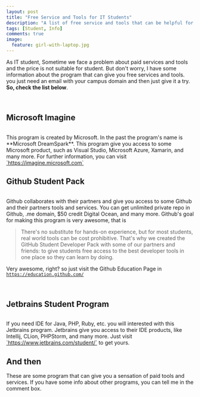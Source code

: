 ```yaml
---
layout: post
title: "Free Service and Tools for IT Students"
description: "A list of free service and tools that can be helpful for IT Students"
tags: [Student, Info]
comments: true
image:
  feature: girl-with-laptop.jpg
---
```


As IT student, Sometime we face a problem about paid services and tools and the price is not suitable for student. But don't worry, I have some information about the program that can give you free services and tools. you just need an email with your campus domain <!-- more --> and then just give it a try.
**So, check the list below**.

<br/>

## Microsoft Imagine
<figure>
	<a href="http://firmannf.github.io/images/Imagine.png"><img src="http://firmannf.github.io/images/Imagine.png" alt=""></a>
</figure>
This program is created by Microsoft. In the past the program's name is **Microsoft DreamSpark**. This program give you access to some Microsoft product, such as Visual Studio, Microsoft Azure, Xamarin, and many more. For further information, you can visit <a href="https://imagine.microsoft.com" target="_blank">`https://imagine.microsoft.com`</a>

<br/>

## Github Student Pack
<figure>
	<a href="http://firmannf.github.io/images/Github.png"><img src="http://firmannf.github.io/images/Github.png" alt=""></a>
</figure>
Github collaborates with their partners and give you access to some Github and their partners tools and services. You can get unlimited private repo in Github, .me domain, $50 credit Digital Ocean, and many more. Github's goal for making this program is very awesome, that is

> There's no substitute for hands-on experience, but for most students, real world tools can be cost prohibitive. That's why we created the GitHub Student Developer Pack with some of our partners and friends: to give students free access to the best developer tools in one place so they can learn by doing.

Very awesome, right? so just visit the Github Education Page in <a href="https://education.github.com/" target="_blank">`https://education.github.com/`</a>

<br/>

## Jetbrains Student Program
<figure>
	<a href="http://firmannf.github.io/images/Jetbrains.png"><img src="http://firmannf.github.io/images/Jetbrains.png" alt=""></a>
</figure>
If you need IDE for Java, PHP, Ruby, etc. you will interested with this Jetbrains program. Jetbrains give you access to their IDE products, like Intellij, CLion, PHPStorm, and many more. Just visit <a href="https://www.jetbrains.com/student/" target="_blank">`https://www.jetbrains.com/student/`</a> to get yours.

<br/>

## And then
These are some program that can give you a sensation of paid tools and services. If you have some info about other programs, you can tell me in the comment box.